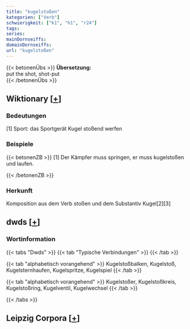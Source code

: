```yaml
---
title: "kugelstoßen"
kategorien: ["Verb"]
schwierigkeit: ["k1", "h1", "r24"]
tags:
series:
mainDornseiffs:
domainDornseiffs:
url: "kugelstoßen"
---
```


{{< betonenÜbs >}}
**Übersetzung:**  
put the shot, shot-put  
{{< /betonenÜbs >}}

## Wiktionary [[+](https://de.wiktionary.org/wiki/kugelstoßen)]

### Bedeutungen
[1] Sport: das Sportgerät Kugel stoßend werfen  

### Beispiele
{{< betonenZB >}}
[1] Der Kämpfer muss springen, er muss kugelstoßen und laufen.  

{{< /betonenZB >}}
### Herkunft
Komposition aus dem Verb stoßen und dem Substantiv Kugel[2][3]  



## dwds [[+](https://www.dwds.de/wb/kugelstoßen)]

### Wortinformation
{{< tabs "Dwds" >}}
{{< tab "Typische Verbindungen" >}}
{{< /tab >}}

{{< tab "alphabetisch vorangehend" >}}
Kugelstoßbalken, Kugelstoß, Kugelsternhaufen, Kugelspritze, Kugelspiel
{{< /tab >}}

{{< tab "alphabetisch vorangehend" >}}
Kugelstoßer, Kugelstoßkreis, Kugelstoßring, Kugelventil, Kugelwechsel
{{< /tab >}}

{{< /tabs >}}

## Leipzig Corpora [[+](https://corpora.uni-leipzig.de/en/res?word=kugelstoßen&corpusId=deu_newscrawl-public_2018)]

